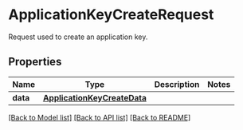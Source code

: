 # ApplicationKeyCreateRequest

Request used to create an application key.
## Properties
Name | Type | Description | Notes
------------ | ------------- | ------------- | -------------
**data** | [**ApplicationKeyCreateData**](ApplicationKeyCreateData.md) |  | 

[[Back to Model list]](README.md#documentation-for-models) [[Back to API list]](README.md#documentation-for-api-endpoints) [[Back to README]](README.md)


